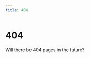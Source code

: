 ```yaml
---
title: 404
---
```


 <h1 id="title">404</h1>
 <div id="notFoundText">	 
   Will there be 404 pages in the future?
 </div>

<li id="directory" style="display:none">
</li>

<div id="fileElement" style="display:none">
  {{ site.data.files | map: "fileName" }}
</div>

<script src="/redirects.js" defer></script>
